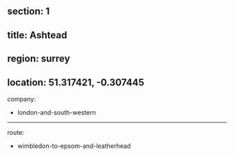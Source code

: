section: 1
----
title: Ashtead
----
region: surrey
----
location: 51.317421, -0.307445
----
company:
- london-and-south-western
----
route:
- wimbledon-to-epsom-and-leatherhead
